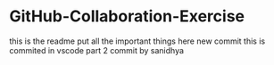 # GitHub-Collaboration-Exercise
this is the readme 
put all the important things here 
new commit 
this is commited in vscode part 2
commit by sanidhya